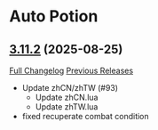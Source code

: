 # Auto Potion

## [3.11.2](https://github.com/ollidiemaus/AutoPotion/tree/3.11.2) (2025-08-25)
[Full Changelog](https://github.com/ollidiemaus/AutoPotion/compare/3.11.1...3.11.2) [Previous Releases](https://github.com/ollidiemaus/AutoPotion/releases)

- Update zhCN/zhTW (#93)  
    * Update zhCN.lua  
    * Update zhTW.lua  
- fixed recuperate combat condition  
